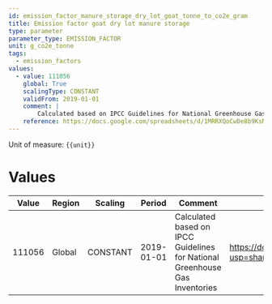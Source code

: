 ```yaml
---
id: emission_factor_manure_storage_dry_lot_goat_tonne_to_co2e_gram
title: Emission factor goat dry lot manure storage
type: parameter
parameter_type: EMISSION_FACTOR
unit: g_co2e_tonne
tags:
  - emission_factors
values:
  - value: 111056
    global: True
    scalingType: CONSTANT
    validFrom: 2019-01-01
    comment: |
        Calculated based on IPCC Guidelines for National Greenhouse Gas Inventories
    reference: https://docs.google.com/spreadsheets/d/1MRRXQoCwDe8b9KsNlmpbcPK84STtkIrkEY2jz8xxQ7g/edit?usp=sharing
---
```



Unit of measure: `{{unit}}`


# Values


| Value | Region | Scaling | Period | Comment | Reference |
|-------|--------|---------|--------|---------|-----------|
| 111056 | Global | CONSTANT | 2019-01-01 | Calculated based on IPCC Guidelines for National Greenhouse Gas Inventories | https://docs.google.com/spreadsheets/d/1MRRXQoCwDe8b9KsNlmpbcPK84STtkIrkEY2jz8xxQ7g/edit?usp=sharing |



